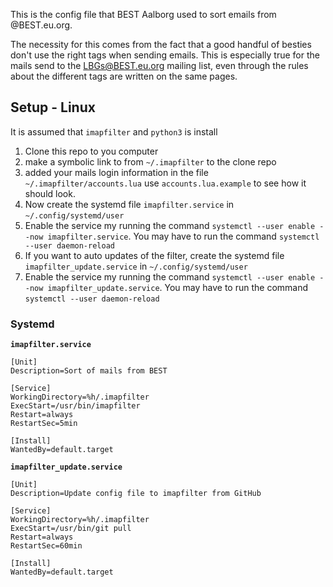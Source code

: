 This is the config file that BEST Aalborg used to sort emails from @BEST.eu.org.

The necessity for this comes from the fact that a good handful of besties don't use the right tags when sending emails. This is especially true for the mails send to the LBGs@BEST.eu.org mailing list, even through the rules about the different tags are written on the same pages.

## Setup - Linux
It is assumed that `imapfilter` and `python3` is install

1. Clone this repo to you computer
2. make a symbolic link to from `~/.imapfilter` to the clone repo
3. added your mails login information in the file `~/.imapfilter/accounts.lua` use `accounts.lua.example` to see how it should look.
4. Now create the systemd file `imapfilter.service` in `~/.config/systemd/user`
5. Enable the service my running the command `systemctl --user enable --now imapfilter.service`. You may have to run the command `systemctl --user daemon-reload`
6. If you want to auto updates of the filter, create the systemd file `imapfilter_update.service` in `~/.config/systemd/user`
7. Enable the service my running the command `systemctl --user enable --now imapfilter_update.service`. You may have to run the command `systemctl --user daemon-reload`


### Systemd
**`imapfilter.service`**
```
[Unit]
Description=Sort of mails from BEST

[Service]
WorkingDirectory=%h/.imapfilter
ExecStart=/usr/bin/imapfilter
Restart=always
RestartSec=5min

[Install]
WantedBy=default.target
```

**`imapfilter_update.service`**
```
[Unit]
Description=Update config file to imapfilter from GitHub

[Service]
WorkingDirectory=%h/.imapfilter
ExecStart=/usr/bin/git pull
Restart=always
RestartSec=60min

[Install]
WantedBy=default.target
```
